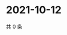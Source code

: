 # 2021-10-12

共 0 条

<!-- BEGIN WEIBO -->
<!-- 最后更新时间 Tue Oct 12 2021 23:02:36 GMT+0800 (China Standard Time) -->

<!-- END WEIBO -->
